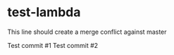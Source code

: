# test-lambda

This line should create a merge conflict against master

Test commit #1
Test commit #2